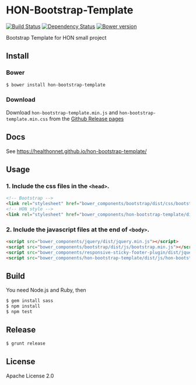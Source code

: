 HON-Bootstrap-Template
======================

[![Build Status][travis-image]][travis-url]
[![Dependency Status][gemnasium-image]][gemnasium-url]
[![Bower version][bower-image]][bower-url]

Bootstrap Template for HON small project

Install
-------

### Bower

```bash
$ bower install hon-bootstrap-template
```

### Download

Download `hon-bootstrap-template.min.js` and `hon-bootstrap-template.min.css`
from the  [Github Release pages](https://github.com/healthonnet/hon-bootstrap-template/releases)

Docs
----

See https://healthonnet.github.io/hon-bootstrap-template/

Usage
-----

### 1. Include the css files in the ``<head>``.

```html
<!-- Bootstrap -->
<link rel="stylesheet" href="bower_components/bootstrap/dist/css/bootstrap.min.css">
<!-- HON style -->
<link rel="stylesheet" href="bower_components/hon-bootstrap-template/dist/css/hon-bootstrap-template.min.css">
```

### 2. Include the javascript files at the end of ``<body>``.

```html
<script src="bower_components/jquery/dist/jquery.min.js"></script>
<script src="bower_components/bootstrap/dist/js/bootstrap.min.js"></script>
<script src="bower_components/responsive-sticky-footer-plugin/dist/jquery.responsiveStickyFooter.min.js"></script>
<script src="bower_components/hon-bootstrap-template/dist/js/hon-bootstrap-template.min.js"></script>
```

Build
-----

You need Node.js and Ruby, then

```bash
$ gem install sass
$ npm install
$ npm test
```

Release
-------

```bash
$ grunt release
```

License
-------

Apache License 2.0

[travis-image]: https://travis-ci.org/healthonnet/hon-bootstrap-template.svg?branch=master
[travis-url]: https://travis-ci.org/healthonnet/hon-bootstrap-template
[gemnasium-image]: https://gemnasium.com/badges/github.com/healthonnet/hon-bootstrap-template.svg
[gemnasium-url]: https://gemnasium.com/github.com/healthonnet/hon-bootstrap-template
[bower-image]: https://img.shields.io/bower/v/hon-bootstrap-template.svg
[bower-url]: https://bower.io/search/?q=hon-bootstrap-template
